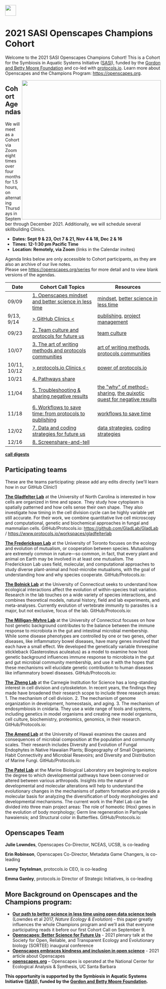<a align="left" href="https://github.com/Openscapes/2021-sasi"><img src="https://github.githubassets.com/images/modules/logos_page/GitHub-Mark.png" width="35px"></a>

# 2021 SASI Openscapes Champions Cohort

Welcome to the 2021 SASI Openscapes Champions Cohort! This is a Cohort for the Symbiosis in Aquatic Systems Initiative ([SASI](https://www.moore.org/initiative-strategy-detail?initiativeId=symbiosis-in-aquatic-systems-initiative)), funded by the [Gordon and Betty Moore Foundation](https://www.moore.org/) and co-led with [protocols.io](https://protocols.io). Learn more about Openscapes and the Champions Program: <https://openscapes.org>. 

<img align="right" src="horst-champions-trailhead.png" width="450">  

## Cohort Agendas

We will meet as a Cohort via Zoom eight times over four months for 1.5 hours, on alternating Thursdays in September through December 2021. Additionally, we will schedule several skillbuilding Clinics. 

- **Dates: Sept 9 & 23, Oct 7 & 21, Nov 4 & 18, Dec 2 & 16**
- **Times: 12-1:30 pm Pacific Time** 
- **Location: Remotely, via Zoom** (links in the Calendar invites)

Agenda links below are only accessible to Cohort participants, as they are also an archive of our live notes.   
Please see <https://openscapes.org/series> for more detail and to view blank versions of the agendas.

Date | Cohort Call Topics          | Resources 
----| ------------------|----------------------
09/09 | [1. Openscapes mindset and better science in less time](https://docs.google.com/document/d/1k9bJouEPcWycP-pvcMSo6GeKZSUlDaIEgHUljJncCFM/edit?usp=sharing) | [mindset](https://openscapes.github.io/series/mindset), [better science in less time](https://openscapes.github.io/series/bsilt) 
9/13, 9/14 | [> GitHub Clinics <](https://docs.google.com/document/d/1Pe5HojXCHMnggZUk356sJ7Ub0YuhTwH3tXchCTbYpKk/edit?usp=sharing) | [publishing](https://openscapes.github.io/series/github-pub), [project management](https://openscapes.github.io/series/github-issues) 
09/23 | [2. Team culture and protocols for future us](https://docs.google.com/document/d/1re8oxiCHDOCX_GpqgrScDVJHeItwNgMx1MZpfLSiubI/edit#heading=h.8nycq5yuxfgb) | [team culture](https://openscapes.github.io/series/team-culture)
10/07 | [3. The art of writing methods and protocols communities](https://docs.google.com/document/d/1sk_GbcMsvGtP8FfylxdW8Fk7xSCvUmKOrvX-V7Q8KvA/edit#) | [art of writing methods](https://docs.google.com/presentation/d/1lRPoCiNMdnJ4xvtUWZpY6Mn6-tgVnqCg80nHUGDq_Yg/edit?usp=sharing), [protocols communities](https://docs.google.com/presentation/d/10s7CZhXAmtzLU1yjuvD7hKp31HuqMSSGqQQzTone5is/edit?usp=sharing)
10/11, 10/12 | [> protocols.io Clinics < ](https://docs.google.com/document/d/1Pe5HojXCHMnggZUk356sJ7Ub0YuhTwH3tXchCTbYpKk/edit?usp=sharing) | [power of protocols.io](https://github.com/Openscapes/2021-sasi/blob/main/protocols.io_clinic/protocols_clinic.md) 
10/21 | [4. Pathways share](https://docs.google.com/document/d/1Z7hhfS9XsCa1BZlQVLqSPBuikSnAb6CcQBziUo9E_RI/edit#) |  | 
11/04 | [5. Troubleshooting & sharing negative results](https://docs.google.com/document/d/1PUmhdzZiuCGb0oqrKUN9KzuaepFaxE-XFwvCQyjFBiY/edit#) | [the "why" of method-sharing](https://docs.google.com/presentation/d/1sx-33skcioKsMqxIGwn9gK3LZ17-CsUJsDSjSvS-lzU/edit?usp=sharing), [the quixotic quest for negative results](https://docs.google.com/presentation/d/1UoUzPbcXJUBewFnOW1MMZT08HwAC14cCOZZWYiaK-bo/edit?usp=sharing)  | 
11/18 | [6. Workflows to save time: from protocols to publishing](https://docs.google.com/document/d/1cwg9X1d3LZoAGNnapL52WxoA41sEglJMvsVthncZrn8/edit#heading=h.ypq91biaklid) | [workflows to save time](https://docs.google.com/presentation/d/1tWvSKD-qK8plllWPahQ8r9RHFRoaS-v0r3s9VtrzDPM/edit?usp=sharing) | 
12/02 | [7. Data and coding strategies for future us](https://docs.google.com/document/d/1LykFTjezz0oPxL1Ytx8L7PRbWJ0bHWwqU9WPyvmJz58/edit?usp=sharing) | [data strategies](https://openscapes.github.io/series/data-strategies), [coding strategies](https://openscapes.github.io/series/coding-strategies) | 
12/16 | [8. Screenshare-and-tell](https://docs.google.com/document/d/113AF_JDEro67j9zc487yHXnXQ09hlh-VkJp7jpgAepA/edit?usp=sharing) |  | 

[**call digests**](https://github.com/Openscapes/2021-sasi/issues?q=is%3Aopen+is%3Aissue+label%3Adigest)

## Participating teams

These are the teams participating: please add any edits directly (we'll learn how in our GitHub Clinic!)

[**The Gladfelter Lab**](https://gladfelterlab.web.unc.edu/) at the University of North Carolina is interested in how cells are organized in time and space.  They study how cytoplasm is spatially patterned and how cells sense their own shape.  They also investigate how timing in the cell division cycle can be highly variable yet still accurate. For their work, we combine quantitative live cell microscopy and computational, genetic and biochemical approaches in fungal and mammalian cells. GitHub/Protocols.io: <https://github.com/GladLab/GladLab> / <https://www.protocols.io/workspaces/gladfelterlab>

[**The Frederickson Lab**](http://mutualism.ca/) at the University of Toronto focuses on the ecology and evolution of mutualism, or cooperation between species. Mutualisms are extremely common in nature—so common, in fact, that every plant and animal on Earth may be involved in at least one mutualism. The Frederickson Lab uses field, molecular, and computational approaches to study diverse plant-animal and host-microbe mutualisms, with the goal of understanding how and why species cooperate. GitHub/Protocols.io: 

[**The Bolnick Lab**](https://bolnicklab.wordpress.com/) at the University of Connecticut seeks to understand how ecological interactions affect the evolution of within-species trait variation. Research in the lab touches on a wide variety of species interactions, and combines theoretical models, natural history, field and lab experiments, and meta-analyses. Currently evolution of vertebrate immunity to parasites is a major, but not exclusive, focus of the lab. GitHub/Protocols.io: 

[**The Milligan-Myhre Lab**](https://drkatlab.wordpress.com/about/) at the University of Connecticut focuses on how host genetic background contributes to the balance between the immune response to microbiota in the gut and intestinal microbial membership. While some disease phenotypes are controlled by one or two genes, other diseases, like inflammatory bowel diseases, have many genes involved that each have a small effect. We developed the genetically variable threespine stickleback (Gasterosteus aculeatus) as a model to examine how host genetic background influences immune response to microbiota in the gut and gut microbial community membership, and use it with the hopes that these mechanisms will elucidate genetic contribution to human diseases like inflammatory bowel diseases. GitHub/Protocols.io: 

[**The Zheng Lab**](https://emb.carnegiescience.edu/science/faculty/yixian-zheng) at the Carnegie Institution for Science has a long-standing interest in cell division and cytoskeleton. In recent years, the findings they made have broadened their research scope to include three research areas: 1. The mechanism of cell division. 2. The mechanism of genome organization in development, homeostasis, and aging. 3. The mechanism of endosymbiosis in cnidaria. They use a wide range of tools and systems, including genetics in model organisms and creating new model organisms, cell culture, biochemistry, proteomics, genomics, in their research. GitHub/Protocols.io: 

[**The Amend Lab**]() at the University of Hawaii examines the causes and consequences of microbial composition at the population and community scales. Their research includes Diversity and Evolution of Fungal Endophytes in Native Hawaiian Plants; Biogeography of Small Organisms; Habit Connectivity and Microbial Resevoirs; and Diversity and Distribution of Marine Fungi. GitHub/Protocols.io: 

[**The Patel Lab**](http://www.patellab.net/) at the Marine Biological Laboratory are beginning to explore the degree to which developmental pathways have been conserved or altered between various arthropods. Insights into the nature of developmental and molecular alterations will help to understand the evolutionary changes in the mechanisms of pattern formation and provide a molecular basis for analyzing the diversification of body morphologies and developmental mechanisms. The current work in the Patel Lab can be divided into three main project areas: The role of homeotic (Hox) genes in the evolution of body morphology; Germ line regeneration in Parhyale hawaiensis; and Structural color in Butterflies. GitHub/Protocols.io: 

## Openscapes Team

**Julie Lowndes**, Openscapes Co-Director, NCEAS, UCSB, is co-leading

**Erin Robinson**, Openscapes Co-Director, Metadata Game Changers, is co-leading

**Lenny Teytelman**, protocols.io CEO, is co-leading

**Emma Ganley**, protocols.io Director of Strategic Initiatives, is co-leading

## More Background on Openscapes and the Champions program:

* **[Our path to better science in less time using open data science tools](https://www.nature.com/articles/s41559-017-0160)** (Lowndes et al 2017, _Nature Ecology & Evolution_) - this paper greatly influences the whole Champions program and we’ll ask that everyone participating reads it before our first Cohort Call on September 9. 
* **[Openscapes: Better Science for Future Us](https://docs.google.com/presentation/d/1HGw4P095-lblHiGQHXYidHiVysjrPxuojxTxKtE13vk/edit#slide=id.ge2b7c2f974_0_2017)** - 2021 plenary talk at the Society for Open, Reliable, and Transparent Ecology and Evolutionary biology (SORTEE) inaugural conference 
* **[Openscapes embraces kindness and inclusion in open science](https://sparcopen.org/impact-story/openscapes-embraces-kindness-and-inclusion-of-open-science/)** - 2021 article about Openscapes
* **[openscapes.org](https://openscapes.org/)** – Openscapes is operated at the National Center for Ecological Analysis & Synthesis, UC Santa Barbara

**This opportunity is supported by the Symbiosis in Aquatic Systems Initiative ([SASI](https://www.moore.org/initiative-strategy-detail?initiativeId=symbiosis-in-aquatic-systems-initiative)), funded by the [Gordon and Betty Moore Foundation](https://www.moore.org/).**

